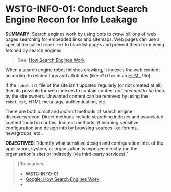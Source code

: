 
# WSTG-INFO-01: Conduct Search Engine Recon for Info Leakage
**SUMMARY**: Search engines work by using bots to *crawl* billions of web pages searching for embedded links and sitemaps. Web pages can use a special file called `robot.txt` to blacklist pages and prevent them from being fetched by search engines.
>	See: [How Search Engines Work](https://developers.google.com/search/docs/fundamentals/how-search-works?hl=en&visit_id=638260579591177855-1863182502&rd=1)

When a search engine robot finishes crawling, it indexes the web content according to related tags and attributes (like `<Title>` in an [HTML](/coding/markup/HTML.md) file).

If the `robot.txt` file of the site isn't updated regularly (or not created at all) then its possible for web indexes to contain content *not intended to be there* by the site owners. Unwanted content can be removed by using the `robot.txt`, HTML meta tags, authentication, etc..

There are both *direct* and *indirect* methods of search engine discovery/recon. Direct methods include searching indexes and associated content found in caches. Indirect methods r/t learning sensitive configuration and design info by browsing sources like forums, newsgroups, etc..

**OBJECTIVES**: "Identify what sensitive design and configuration info. of the application, system, or organization is exposed directly (on the organization's site) or indirectly (via third-party services)."

> [!Resources]
> - [WSTG-INFO-01](https://github.com/OWASP/wstg/blob/master/document/4-Web_Application_Security_Testing/01-Information_Gathering/01-Conduct_Search_Engine_Discovery_Reconnaissance_for_Information_Leakage.md)
> - [Google: How Search Engines Work](https://developers.google.com/search/docs/fundamentals/how-search-works?hl=en&visit_id=638260579591177855-1863182502&rd=1)
> - 